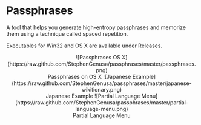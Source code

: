 # Passphrases

A tool that helps you generate high-entropy passphrases and memorize them using a technique called spaced repetition.

Executables for Win32 and OS X are available under Releases.

<center>
![Passphrases OS X](https://raw.github.com/StephenGenusa/passphrases/master/passphrases.png)
<br />Passphrases on OS X
![Japanese Example](https://raw.github.com/StephenGenusa/passphrases/master/japanese-wikitionary.png)
<br />Japanese Example
![Partial Language Menu](https://raw.github.com/StephenGenusa/passphrases/master/partial-language-menu.png)
<br />Partial Language Menu
</center>

